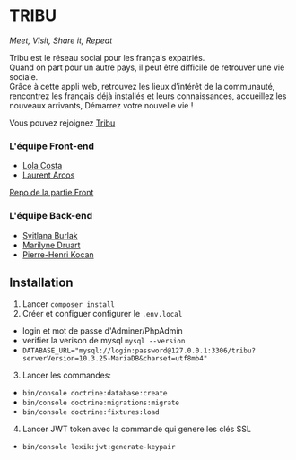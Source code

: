 # TRIBU

*Meet, Visit, Share it, Repeat*

Tribu est le réseau social pour les français expatriés.  
Quand on part pour un autre pays, il peut être difficile de retrouver une vie sociale.  
Grâce à cette appli web, retrouvez les lieux d’intérêt de la communauté, rencontrez les français déjà installés et leurs connaissances, accueillez les nouveaux arrivants,
Démarrez votre nouvelle vie !

Vous pouvez rejoignez [Tribu](https://tribu.surge.sh/)


### L'équipe Front-end

- [Lola Costa](https://github.com/LolaCosta-DeVinci)
- [Laurent Arcos](https://www.github.com/LaurentArcos)

[Repo de la partie Front](https://github.com/LaurentArcos/Tribu-Front)


### L'équipe Back-end

- [Svitlana Burlak](https://github.com/svitlanaburlak)
- [Marilyne Druart](https://github.com/MarilyneDruart)
- [Pierre-Henri Kocan](https://github.com/Pierre-Henri-Kocan)

## Installation
1. Lancer `composer install`
2. Créer et configuer configurer le `.env.local`
  - login et mot de passe d'Adminer/PhpAdmin
  - verifier la verison de mysql ```mysql --version```
  - ```DATABASE_URL="mysql://login:password@127.0.0.1:3306/tribu?serverVersion=10.3.25-MariaDB&charset=utf8mb4"```
3. Lancer les commandes:
  - `bin/console doctrine:database:create`
  - `bin/console doctrine:migrations:migrate`
  - `bin/console doctrine:fixtures:load`
4. Lancer JWT token avec la commande qui genere les clés SSL
  - `bin/console lexik:jwt:generate-keypair`
